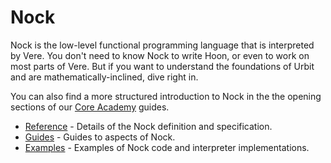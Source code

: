# Nock

Nock is the low-level functional programming language that is interpreted by Vere. You don't need to know Nock to write Hoon, or even to work on most parts of Vere. But if you want to understand the foundations of Urbit and are mathematically-inclined, dive right in.

You can also find a more structured introduction to Nock in the the opening sections of our [Core Academy](../courses/core-academy) guides.

- [Reference](reference) - Details of the Nock definition and specification.
- [Guides](guides) - Guides to aspects of Nock.
- [Examples](examples) - Examples of Nock code and interpreter implementations.
